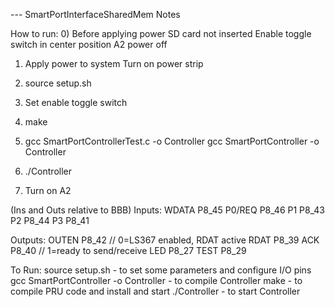 --- SmartPortInterfaceSharedMem Notes

How to run:
0) Before applying power
	SD card not inserted
	Enable toggle switch in center position
	A2 power off

1) Apply power to system
	Turn on power strip

2) source setup.sh

3) Set enable toggle switch

4) make

5) gcc SmartPortControllerTest.c -o Controller
   gcc SmartPortController -o Controller

6) ./Controller

7) Turn on A2	



(Ins and Outs relative to BBB)
Inputs:
WDATA	P8_45
P0/REQ	P8_46
P1		P8_43
P2		P8_44
P3		P8_41

Outputs:
OUTEN	P8_42	// 0=LS367 enabled, RDAT active
RDAT	P8_39
ACK		P8_40	// 1=ready to send/receive
LED		P8_27
TEST	P8_29


To Run:
source setup.sh							- to set some parameters and configure I/O pins
gcc SmartPortController -o Controller	- to compile Controller
make									- to compile PRU code and install and start
./Controller							- to start Controller

